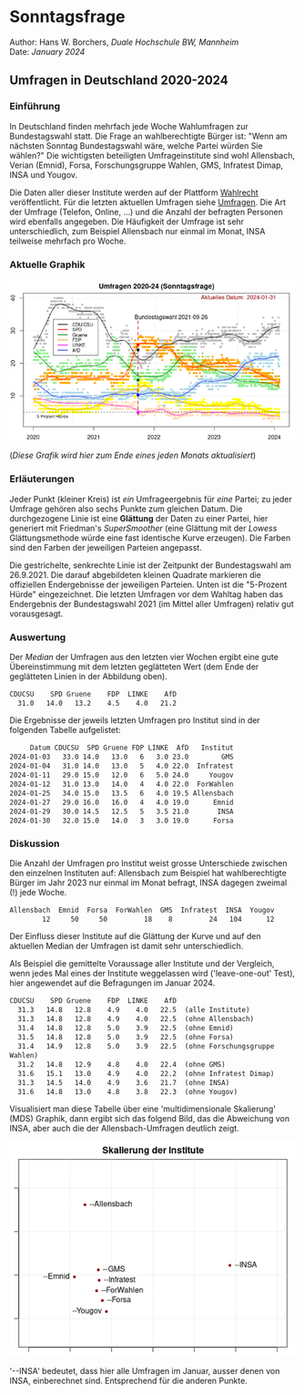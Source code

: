 # Sonntagsfrage

Author: Hans W. Borchers, *Duale Hochschule BW, Mannheim*  
Date: *January 2024*

## Umfragen in Deutschland 2020-2024

### Einführung

In Deutschland finden mehrfach jede Woche Wahlumfragen zur Bundestagswahl statt. Die Frage an wahlberechtigte Bürger ist: "Wenn am nächsten Sonntag Bundestagswahl wäre, welche Partei würden Sie wählen?" Die wichtigsten beteiligten Umfrageinstitute sind wohl Allensbach, Verian (Emnid), Forsa, Forschungsgruppe Wahlen, GMS, Infratest Dimap, INSA und Yougov.

Die Daten aller dieser Institute werden auf der Plattform [Wahlrecht](https://www.wahlrecht.de/) veröffentlicht. Für die letzten aktuellen Umfragen siehe [Umfragen](https://www.wahlrecht.de/umfragen/). Die Art der Umfrage (Telefon, Online, ...) und die Anzahl der befragten Personen wird ebenfalls angegeben. Die Häufigkeit der Umfrage ist sehr unterschiedlich, zum Beispiel Allensbach nur einmal im Monat, INSA teilweise mehrfach pro Woche.


### Aktuelle Graphik

![Abb. Sonntagsfrage](Umfragen.png)

(*Diese Grafik wird hier zum Ende eines jeden Monats aktualisiert*)


### Erläuterungen

Jeder Punkt (kleiner Kreis) ist *ein* Umfrageergebnis für *eine* Partei; zu jeder Umfrage gehören also sechs Punkte zum gleichen Datum. Die durchgezogene Linie ist eine **Glättung** der Daten zu einer Partei, hier generiert mit Friedman's *SuperSmoother* (eine Glättung mit der *Lowess* Glättungsmethode würde eine fast identische Kurve erzeugen). Die Farben sind den Farben der jeweiligen Parteien angepasst.

Die gestrichelte, senkrechte Linie ist der Zeitpunkt der Bundestagswahl am 26.9.2021. Die darauf abgebildeten kleinen Quadrate markieren die offiziellen Endergebnisse der jeweiligen Parteien. Unten ist die "5-Prozent Hürde" eingezeichnet. Die letzten Umfragen vor dem Wahltag haben das Endergebnis der Bundestagswahl 2021 (im Mittel aller Umfragen) relativ gut vorausgesagt.


### Auswertung

Der *Median* der Umfragen aus den letzten vier Wochen ergibt eine gute Übereinstimmung mit dem letzten geglätteten Wert (dem Ende der geglätteten Linien in der Abbildung oben).

    CDUCSU    SPD Gruene    FDP  LINKE    AfD 
      31.0   14.0   13.2    4.5    4.0   21.2 

Die Ergebnisse der jeweils letzten Umfragen pro Institut sind in der folgenden Tabelle aufgelistet:

         Datum CDUCSU  SPD Gruene FDP LINKE  AfD   Institut
    2024-01-03   33.0 14.0   13.0   6   3.0 23.0        GMS
    2024-01-04   31.0 14.0   13.0   5   4.0 22.0  Infratest
    2024-01-11   29.0 15.0   12.0   6   5.0 24.0     Yougov
    2024-01-12   31.0 13.0   14.0   4   4.0 22.0  ForWahlen
    2024-01-25   34.0 15.0   13.5   6   4.0 19.5 Allensbach
    2024-01-27   29.0 16.0   16.0   4   4.0 19.0      Emnid
    2024-01-29   30.0 14.5   12.5   5   3.5 21.0       INSA
    2024-01-30   32.0 15.0   14.0   3   3.0 19.0      Forsa


### Diskussion

Die Anzahl der Umfragen pro Institut weist grosse Unterschiede zwischen den einzelnen Instituten auf: Allensbach zum Beispiel hat wahlberechtigte Bürger im Jahr 2023 nur einmal im Monat befragt, INSA dagegen zweimal (!) jede Woche.

    Allensbach  Emnid  Forsa  ForWahlen  GMS  Infratest  INSA  Yougov 
            12     50     50         18    8         24   104      12
      
Der Einfluss dieser Institute auf die Glättung der Kurve und auf den aktuellen Median der Umfragen ist damit sehr unterschiedlich.

Als Beispiel die gemittelte Voraussage aller Institute und der Vergleich, wenn jedes Mal eines der Institute weggelassen wird ('leave-one-out' Test), hier angewendet auf die Befragungen im Januar 2024.

    CDUCSU    SPD Gruene    FDP  LINKE    AfD 
      31.3   14.8   12.8    4.9    4.0   22.5  (alle Institute)
      31.3   14.8   12.8    4.9    4.0   22.5  (ohne Allensbach)
      31.4   14.8   12.8    5.0    3.9   22.5  (ohne Emnid)
      31.5   14.8   12.8    5.0    3.9   22.5  (ohne Forsa)
      31.4   14.9   12.8    5.0    3.9   22.5  (ohne Forschungsgruppe Wahlen)
      31.2   14.8   12.9    4.8    4.0   22.4  (ohne GMS)
      31.6   15.1   13.0    4.9    4.0   22.2  (ohne Infratest Dimap)
      31.3   14.5   14.0    4.9    3.6   21.7  (ohne INSA)
      31.6   14.8   13.0    4.8    3.8   22.3  (ohne Yougov)

Visualisiert man diese Tabelle über eine 'multidimensionale Skalierung' (MDS) Graphik, dann ergibt sich das folgend Bild, das die Abweichung von INSA, aber auch die der Allensbach-Umfragen deutlich zeigt.

![MDS Grafik](mdscaling.png)

'--INSA' bedeutet, dass hier alle Umfragen im Januar, ausser denen von INSA, einberechnet sind. Entsprechend für die anderen Punkte.
